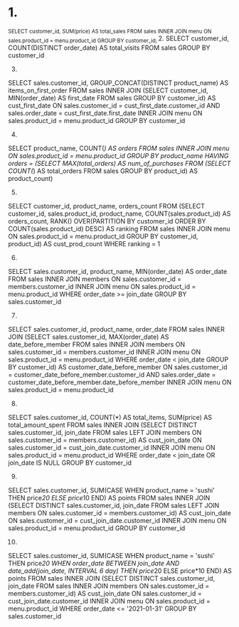# 1.
<sub> SELECT customer_id, SUM(price) AS total_sales 
FROM sales 
INNER JOIN menu 
	ON sales.product_id = menu.product_id 
GROUP BY customer_id;
</sub> 
2.
SELECT customer_id, COUNT(DISTINCT order_date) AS total_visits
FROM sales
GROUP BY customer_id

3.
SELECT sales.customer_id, GROUP_CONCAT(DISTINCT product_name) AS items_on_first_order
FROM sales 
INNER JOIN (SELECT customer_id, MIN(order_date) AS first_date
			FROM sales
			GROUP BY customer_id) AS cust_first_date
	ON sales.customer_id = cust_first_date.customer_id 
		AND sales.order_date = cust_first_date.first_date
INNER JOIN menu
	ON sales.product_id = menu.product_id
GROUP BY customer_id

4.
SELECT product_name, COUNT(*) AS orders
FROM sales
INNER JOIN menu
	ON sales.product_id = menu.product_id
GROUP BY product_name
HAVING orders =
	(SELECT MAX(total_orders) AS num_of_purchases
	FROM
		(SELECT COUNT(*) AS total_orders
		FROM sales
		GROUP BY product_id) AS product_count)

5.
SELECT customer_id, product_name, orders_count
FROM
	(SELECT customer_id, sales.product_id, product_name, COUNT(sales.product_id) AS orders_count,
		 RANK() OVER(PARTITION BY customer_id ORDER BY COUNT(sales.product_id) DESC) AS ranking
	FROM sales
	INNER JOIN menu
		ON sales.product_id = menu.product_id
	GROUP BY customer_id, product_id) AS cust_prod_count
WHERE ranking = 1

6.
SELECT sales.customer_id, product_name, MIN(order_date) AS order_date
FROM sales 
INNER JOIN members 
	ON sales.customer_id = members.customer_id 
INNER JOIN menu
	ON sales.product_id = menu.product_id
WHERE order_date >= join_date
GROUP BY sales.customer_id

7.
SELECT sales.customer_id, product_name, order_date
FROM sales
INNER JOIN (SELECT sales.customer_id, MAX(order_date) AS date_before_member
			FROM sales 
			INNER JOIN members 
				ON sales.customer_id = members.customer_id 
			INNER JOIN menu
				ON sales.product_id = menu.product_id
			WHERE order_date < join_date
			GROUP BY customer_id) AS customer_date_before_member
	ON sales.customer_id = customer_date_before_member.customer_id 
		AND sales.order_date = customer_date_before_member.date_before_member
INNER JOIN menu
	ON sales.product_id = menu.product_id

8.
SELECT sales.customer_id, COUNT(*) AS total_items, SUM(price) AS total_amount_spent
FROM sales 
INNER JOIN (SELECT DISTINCT sales.customer_id, join_date
			FROM sales
			LEFT JOIN members
				ON sales.customer_id = members.customer_id) AS cust_join_date
	ON sales.customer_id = cust_join_date.customer_id
INNER JOIN menu
	ON sales.product_id = menu.product_id
WHERE order_date < join_date OR join_date IS NULL
GROUP BY customer_id

9.
SELECT sales.customer_id,
	SUM(CASE
		WHEN product_name = 'sushi' THEN price*20
        ELSE price*10
        END) AS points
FROM sales 
INNER JOIN (SELECT DISTINCT sales.customer_id, join_date
			FROM sales
			LEFT JOIN members
				ON sales.customer_id = members.customer_id) AS cust_join_date
	ON sales.customer_id = cust_join_date.customer_id
INNER JOIN menu
	ON sales.product_id = menu.product_id
GROUP BY customer_id

10.
SELECT sales.customer_id,
	SUM(CASE
		WHEN product_name = 'sushi' THEN price*20
        WHEN order_date BETWEEN join_date AND date_add(join_date, INTERVAL 6 day) THEN price*20
        ELSE price*10
        END) AS points
FROM sales 
INNER JOIN (SELECT DISTINCT sales.customer_id, join_date
			FROM sales
			INNER JOIN members
				ON sales.customer_id = members.customer_id) AS cust_join_date
	ON sales.customer_id = cust_join_date.customer_id
INNER JOIN menu
	ON sales.product_id = menu.product_id
WHERE order_date <= '2021-01-31'
GROUP BY sales.customer_id
